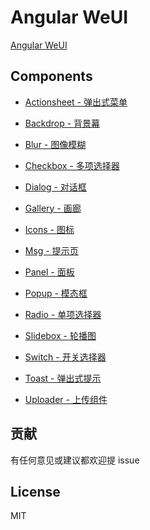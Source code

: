 # Angular WeUI
[Angular WeUI](http://skyvow.github.io/angular-weui/)

## Components

- [Actionsheet - 弹出式菜单](https://skyvow.github.io/angular-weui/#/actionsheet)

- [Backdrop - 背景幕](https://skyvow.github.io/angular-weui/#/backdrop)

- [Blur - 图像模糊](https://skyvow.github.io/angular-weui/#/blur)

- [Checkbox - 多项选择器](https://skyvow.github.io/angular-weui/#/checkbox)

- [Dialog - 对话框](https://skyvow.github.io/angular-weui/#/dialog)

- [Gallery - 画廊](https://skyvow.github.io/angular-weui/#/gallery)

- [Icons - 图标](https://skyvow.github.io/angular-weui/#/icons)

- [Msg - 提示页](https://skyvow.github.io/angular-weui/#/msg)

- [Panel - 面板](https://skyvow.github.io/angular-weui/#/panel)

- [Popup - 模态框](https://skyvow.github.io/angular-weui/#/popup)

- [Radio - 单项选择器](https://skyvow.github.io/angular-weui/#/radio)

- [Slidebox - 轮播图](https://skyvow.github.io/angular-weui/#/slidebox)

- [Switch - 开关选择器](https://skyvow.github.io/angular-weui/#/switch)

- [Toast - 弹出式提示](https://skyvow.github.io/angular-weui/#/toast)

- [Uploader - 上传组件](https://skyvow.github.io/angular-weui/#/uploader)

##	贡献

有任何意见或建议都欢迎提 issue

##	License

MIT